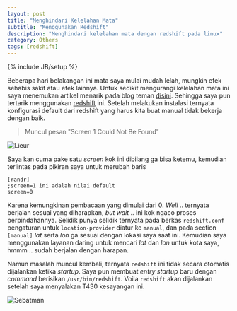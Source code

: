 ```yaml
---
layout: post
title: "Menghindari Kelelahan Mata"
subtitle: "Menggunakan Redshift"
description: "Menghindari kelelahan mata dengan redshift pada linux"
category: Others
tags: [redshift]
---
```

{% include JB/setup %}

Beberapa hari belakangan ini mata saya mulai mudah lelah, mungkin efek sehabis sakit atau efek lainnya. Untuk sedikit mengurangi kelelahan mata ini saya menemukan artikel menarik pada blog teman [disini](https://yogayudistira.id/linux/2016/11/14/menghindari-kelelahan-mata-menggunakan-redshift.html). Sehingga saya pun tertarik menggunakan [redshift](https://github.com/jonls/redshift/releases/) ini. Setelah melakukan instalasi ternyata konfigurasi default dari redshift yang harus kita buat manual tidak bekerja dengan baik.

> Muncul pesan "Screen 1 Could Not Be Found"

<img src="{{ site.baseurl }}/img/lieur.png" class="img-responsive" alt="Lieur">

Saya kan cuma pake satu _screen_ kok ini dibilang ga bisa ketemu, kemudian terlintas pada pikiran saya untuk merubah baris 

    [randr]
    ;screen=1 ini adalah nilai default
    screen=0

Karena kemungkinan pembacaan yang dimulai dari 0. _Well_ .. ternyata berjalan sesuai yang diharapkan, _but wait_ .. ini kok ngaco proses perpindahannya. Selidik punya selidik ternyata pada berkas `redshift.conf` pengaturan untuk `location-provider` diatur ke `manual`, dan pada section `[manual]` _lat_ serta _lon_ ga sesuai dengan lokasi saya saat ini. Kemudian saya menggunakan layanan daring untuk mencari _lat_ dan _lon_ untuk kota saya, hmmm .. sudah berjalan dengan harapan.

Namun masalah muncul kembali, ternyata `redshift` ini tidak secara otomatis dijalankan ketika _startup_. Saya pun membuat _entry startup_ baru dengan _command_ berisikan `/usr/bin/redshift`. Voila `redshift` akan dijalankan setelah saya menyalakan T430 kesayangan ini.

<img src="{{ site.baseurl }}/img/sebatman.png" class="img-responsive" alt="Sebatman">
